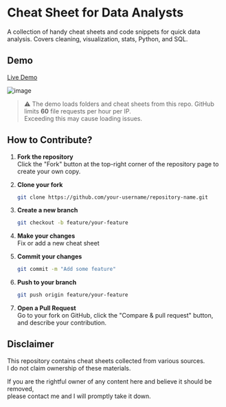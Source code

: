 # Cheat Sheet for Data Analysts

A collection of handy cheat sheets and code snippets for quick data analysis. Covers cleaning, visualization, stats, Python, and SQL.

## Demo

[Live Demo](https://pavry.github.io/Cheat-Sheet-for-Data-Analysts/)

![image](https://github.com/user-attachments/assets/97d64ccf-5a61-442a-9e3f-b417e1d0a2a8)

> ⚠️  The demo loads folders and cheat sheets from this repo. 
> GitHub limits **60** file requests per hour per IP.  
> Exceeding this may cause loading issues.

## How to Contribute?

1. **Fork the repository**  
   Click the "Fork" button at the top-right corner of the repository page to create your own copy.

2. **Clone your fork**  
   ```bash
   git clone https://github.com/your-username/repository-name.git
   ```
3. **Create a new branch**  
   ```bash
   git checkout -b feature/your-feature
   ```
4. **Make your changes**  
   Fix or add a new cheat sheet

5. **Commit your changes**  
   ```bash
   git commit -m "Add some feature"
   ```
6. **Push to your branch**  
   ```bash
   git push origin feature/your-feature
   ```

7. **Open a Pull Request**  
   Go to your fork on GitHub, click the "Compare & pull request" button, and describe your contribution.

## Disclaimer

This repository contains cheat sheets collected from various sources.  
I do not claim ownership of these materials.  

If you are the rightful owner of any content here and believe it should be removed,  
please contact me and I will promptly take it down.
